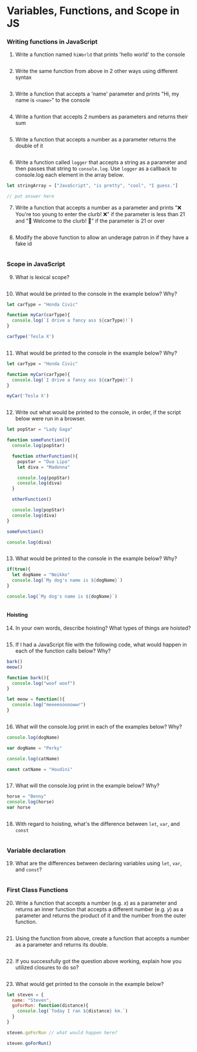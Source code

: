 # Variables, Functions, and Scope in JS

### Writing functions in JavaScript

1. Write a function named `hiWorld` that prints 'hello world' to the console

```javascript
```

2. Write the same function from above in 2 other ways using different syntax

```javascript
```

3. Write a function that accepts a 'name' parameter and prints "Hi, my name is `<name>`" to the console

```javascript
```

4. Write a funtion that accepts 2 numbers as parameters and returns their sum

```javascript
```

5. Write a function that accepts a number as a parameter returns the double of it

```javascript
```

6. Write a function called `logger` that accepts a string as a parameter and then passes that string to `console.log`. Use `logger` as a callback to console.log each element in the array below. 

```javascript
let stringArray = ["JavaScript", "is pretty", "cool", "I guess."]

// put answer here
```

7. Write a function that accepts a number as a parameter and prints "❌ You're too young to enter the clurb! ❌" if the parameter 
is less than 21 and "🤡 Welcome to the clurb! 🚀" if the parameter is 21 or over

```javascript
```

8. Modify the above function to allow an underage patron in if they have a fake id

```javascript
```

### Scope in JavaScript

9. What is lexical scope?

```
```

10. What would be printed to the console in the example below? Why?

```javascript
let carType = "Honda Civic"

function myCar(carType){
  console.log(`I drive a fancy ass ${carType}!`)
}

carType('Tesla X')
```

```
```

11. What would be printed to the console in the example below? Why?

```javascript
let carType = "Honda Civic"

function myCar(carType){
  console.log(`I drive a fancy ass ${carType}!`)
}

myCar('Tesla X')
```

```
```

12. Write out what would be printed to the console, in order, if the script below were run in a browser. 

```javascript
let popStar = "Lady Gaga"

function someFunction(){
  console.log(popStar)

  function otherFunction(){
    popstar = "Dua Lipa"
    let diva = "Madonna"

    console.log(popStar)
    console.log(diva)
  }

  otherFunction()

  console.log(popStar)
  console.log(diva)
}

someFunction()

console.log(diva)
```

```
```

13. What would be printed to the console in the example below? Why?

```javascript
if(true){
  let dogName = "Neikko"
  console.log(`My dog's name is ${dogName}`)
}

console.log(`My dog's name is ${dogName}`)
```

```
```

#### Hoisting

14. In your own words, describe hoisting? What types of things are hoisted?

```
```

15. If I had a JavaScript file with the following code, what would happen in each of the function calls below? Why?

```javascript
bark()
meow()

function bark(){
  console.log("woof woof")
}

let meow = function(){
  console.log("meeeeooooowwr")
}
```

```
```

16. What will the console.log print in each of the examples below? Why?

```javascript
console.log(dogName)

var dogName = "Perky"
```

```javascript
console.log(catName)

const catName = "Houdini"
```

```
```

17. What will the console.log print in the example below? Why?

```javascript
horse = "Benny"
console.log(horse)
var horse
```

```
```

18. With regard to hoisting, what's the difference between `let`, `var`, and `const`

```
```

### Variable declaration

19. What are the differences between declaring variables using `let`, `var`, and `const`?

```
```

### First Class Functions

20. Write a function that accepts a number (e.g. *x*) as a parameter and returns an inner function that accepts a different number (e.g. *y*) as a parameter and returns the product of it and the number from the outer function.

```javascript
```

21. Using the function from above, create a function that accepts a number as a parameter and returns its double. 

```javascript
```

22. If you successfully got the question above working, explain how you utilized closures to do so?

```
```

23. What would get printed to the console in the example below?

```javascript
let steven = {
  name: "Steven",
  goForRun: function(distance){
    console.log(`Today I ran ${distance} km.`)
  }
}

steven.goForRun // what would happen here?

steven.goForRun()
```

```
```